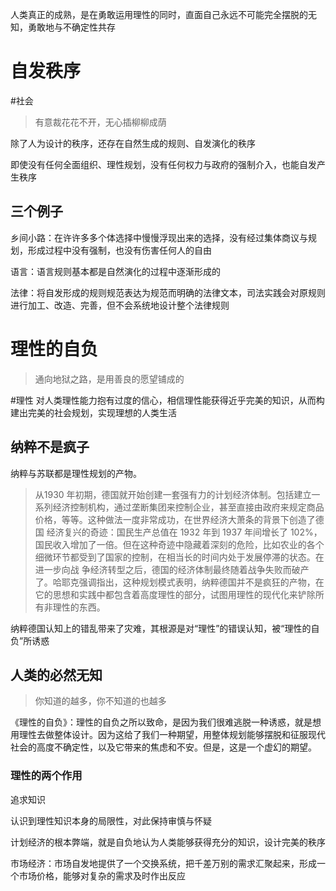 人类真正的成熟，是在勇敢运用理性的同时，直面自己永远不可能完全摆脱的无知，勇敢地与不确定性共存

# 自发秩序

#社会

> 有意裁花花不开，无心插柳柳成荫

除了人为设计的秩序，还存在自然生成的规则、自发演化的秩序

即使没有任何全面组织、理性规划，没有任何权力与政府的强制介入，也能自发产生秩序

## 三个例子

乡间小路：在许许多多个体选择中慢慢浮现出来的选择，没有经过集体商议与规划，形成过程中没有强制，也没有伤害任何人的自由

语言：语言规则基本都是自然演化的过程中逐渐形成的

法律：将自发形成的规则规范表达为规范而明确的法律文本，司法实践会对原规则进行加工、改造、完善，但不会系统地设计整个法律规则

# 理性的自负

> 通向地狱之路，是用善良的愿望铺成的

#理性 
对人类理性能力抱有过度的信心，相信理性能获得近乎完美的知识，从而构建出完美的社会规划，实现理想的人类生活

## 纳粹不是疯子

纳粹与苏联都是理性规划的产物。

>  	从1930 年初期，德国就开始创建一套强有力的计划经济体制。包括建立一系列经济控制机构，通过垄断集团来控制企业，甚至直接由政府来规定商品价格，等等。这种做法一度非常成功，在世界经济大萧条的背景下创造了德国
> 经济复兴的奇迹：国民生产总值在 1932 年到 1937 年间增长了 102%，国民收入增加了一倍。但在这种奇迹中隐藏着深刻的危险，比如农业的各个细微环节都受到了国家的控制，在相当长的时间内处于发展停滞的状态。在进一步向战
> 争经济转型之后，德国的经济体制最终随着战争失败而破产了。哈耶克强调指出，这种规划模式表明，纳粹德国并不是疯狂的产物，在它的思想和实践中都包含着高度理性的部分，试图用理性的现代化来铲除所有非理性的东西。

纳粹德国认知上的错乱带来了灾难，其根源是对“理性”的错误认知，被“理性的自负”所诱惑

## 人类的必然无知

> 你知道的越多，你不知道的也越多

《理性的自负》：理性的自负之所以致命，是因为我们很难逃脱一种诱惑，就是想用理性去做整体设计。因为这给了我们一种期望，用整体规划能够摆脱和征服现代社会的高度不确定性，以及它带来的焦虑和不安。但是，这是一个虚幻的期望。

### 理性的两个作用

追求知识

认识到理性知识本身的局限性，对此保持审慎与怀疑

计划经济的根本弊端，就是自负地认为人类能够获得充分的知识，设计完美的秩序

市场经济：市场自发地提供了一个交换系统，把千差万别的需求汇聚起来，形成一个市场价格，能够对复杂的需求及时作出反应

